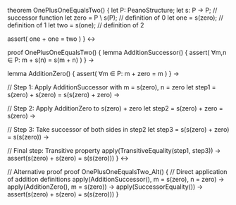 theorem OnePlusOneEqualsTwo() {
  let P: PeanoStructure;
  let s: P → P;  // successor function
  let zero = P \ s(P);  // definition of 0
  let one = s(zero);    // definition of 1
  let two = s(one);     // definition of 2
  
  assert(
    one + one = two
  )
} ↔

proof OnePlusOneEqualsTwo() {
  lemma AdditionSuccessor() {
    assert(
      ∀m,n ∈ P: m + s(n) = s(m + n)
    )
  } →
  
  lemma AdditionZero() {
    assert(
      ∀m ∈ P: m + zero = m
    )
  } →
  
  // Step 1: Apply AdditionSuccessor with m = s(zero), n = zero
  let step1 = s(zero) + s(zero) = s(s(zero) + zero) →
  
  // Step 2: Apply AdditionZero to s(zero) + zero
  let step2 = s(zero) + zero = s(zero) →
  
  // Step 3: Take successor of both sides in step2
  let step3 = s(s(zero) + zero) = s(s(zero)) →
  
  // Final step: Transitive property
  apply(TransitiveEquality(step1, step3)) →
  assert(s(zero) + s(zero) = s(s(zero)))
} ↔

// Alternative proof
proof OnePlusOneEqualsTwo_Alt() {
  // Direct application of addition definitions
  apply(AdditionSuccessor(), m = s(zero), n = zero) →
  apply(AdditionZero(), m = s(zero)) →
  apply(SuccessorEquality()) →
  assert(s(zero) + s(zero) = s(s(zero)))
}